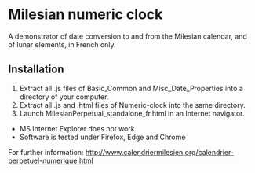 # Milesian numeric clock

A demonstrator of date conversion to and from the Milesian calendar, and of lunar elements, in French only.
## Installation
1. Extract all .js files of Basic_Common and Misc_Date_Properties into a directory of your computer.
1. Extract all .js and .html files of Numeric-clock into the same directory.
1. Launch MilesianPerpetual_standalone_fr.html in an Internet navigator. 
  * MS Internet Explorer does not work
  * Software is tested under Firefox, Edge and Chrome

For further information: http://www.calendriermilesien.org/calendrier-perpetuel-numerique.html
